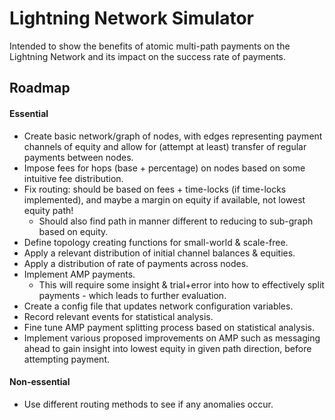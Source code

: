 # Lightning Network Simulator
Intended to show the benefits of atomic multi-path payments on the Lightning Network and its impact on the success rate of payments.

## Roadmap
#### Essential
- Create basic network/graph of nodes, with edges representing payment channels of equity and allow for (attempt at least) transfer of regular payments between nodes.
- Impose fees for hops (base + percentage) on nodes based on some intuitive fee distribution.
- Fix routing: should be based on fees + time-locks (if time-locks implemented), and maybe a margin on equity if available, not lowest equity path!
  - Should also find path in manner different to reducing to sub-graph based on equity.
- Define topology creating functions for small-world & scale-free.
- Apply a relevant distribution of initial channel balances & equities.
- Apply a distribution of rate of payments across nodes.
- Implement AMP payments.
  - This will require some insight & trial+error into how to effectively split payments - which leads to further evaluation.
- Create a config file that updates network configuration variables.
- Record relevant events for statistical analysis.
- Fine tune AMP payment splitting process based on statistical analysis.
- Implement various proposed improvements on AMP such as messaging ahead to gain insight into lowest equity in given path direction, before attempting payment.

#### Non-essential
- Use different routing methods to see if any anomalies occur.
